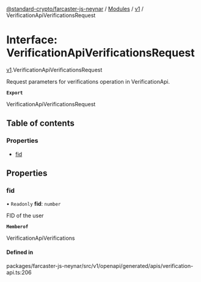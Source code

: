 [@standard-crypto/farcaster-js-neynar](../README.md) / [Modules](../modules.md) / [v1](../modules/v1.md) / VerificationApiVerificationsRequest

# Interface: VerificationApiVerificationsRequest

[v1](../modules/v1.md).VerificationApiVerificationsRequest

Request parameters for verifications operation in VerificationApi.

**`Export`**

VerificationApiVerificationsRequest

## Table of contents

### Properties

- [fid](v1.VerificationApiVerificationsRequest.md#fid)

## Properties

### fid

• `Readonly` **fid**: `number`

FID of the user

**`Memberof`**

VerificationApiVerifications

#### Defined in

packages/farcaster-js-neynar/src/v1/openapi/generated/apis/verification-api.ts:206
